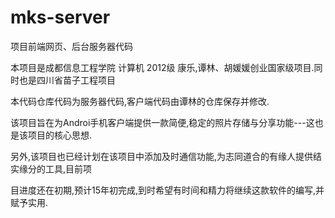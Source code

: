 mks-server
==========

项目前端网页、后台服务器代码


本项目是成都信息工程学院 计算机 2012级 康乐,谭林、胡媛媛创业国家级项目.同时也是四川省苗子工程项目

本代码仓库代码为服务器代码,客户端代码由谭林的仓库保存并修改.

该项目旨在为Androi手机客户端提供一款简便,稳定的照片存储与分享功能---这也是该项目的核心思想.

另外,该项目也已经计划在该项目中添加及时通信功能,为志同道合的有缘人提供结实缘分的工具,目前项

目进度还在初期,预计15年初完成,到时希望有时间和精力将继续这款软件的编写,并赋予实用.

